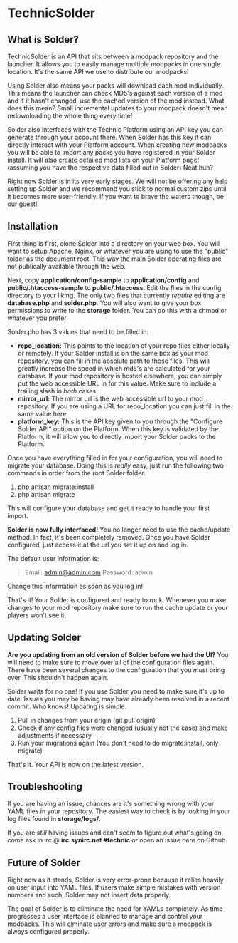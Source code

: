 TechnicSolder
=============

What is Solder?
--------------

TechnicSolder is an API that sits between a modpack repository and the launcher. It allows you to easily manage multiple modpacks in one single location. It's the same API we use to distribute our modpacks!

Using Solder also means your packs will download each mod individually. This means the launcher can check MD5's against each version of a mod and if it hasn't changed, use the cached version of the mod instead. What does this mean? Small incremental updates to your modpack doesn't mean redownloading the whole thing every time!

Solder also interfaces with the Technic Platform using an API key you can generate through your account there. When Solder has this key it can directly interact with your Platform account. When creating new modpacks you will be able to import any packs you have registered in your Solder install. It will also create detailed mod lists on your Platform page! (assuming you have the respective data filled out in Solder) Neat huh?

Right now Solder is in its very early stages. We will not be offering any help setting up Solder and we recommend you stick to normal custom zips until it becomes more user-friendly. If you want to brave the waters though, be our guest!

Installation
-------------

First thing is first, clone Solder into a directory on your web box. You will want to setup Apache, Nginx, or whatever you are using to use the "public" folder as the document root. This way the main Solder operating files are not publically available through the web.

Next, copy **application/config-sample** to **application/config** and **public/.htaccess-sample** to **public/.htaccess**. Edit the files in the config directory to your liking. The only two files that currently *require* editing are **database.php** and **solder.php**. You will also want to give your box permissions to write to the **storage** folder. You can do this with a chmod or whatever you prefer.

Solder.php has 3 values that need to be filled in:

* **repo_location:** This points to the location of your repo files either locally or remotely. If your Solder install is on the same box as your mod repository, you can fill in the absolute path to those files. This will greatly increase the speed in which md5's are calculated for your database. If your mod repository is hosted elsewhere, you can simply put the web accessible URL in for this value. Make sure to include a trailing slash in *both* cases.
* **mirror_url:** The mirror url is the web accessible url to your mod repository. If you are using a URL for repo_location you can just fill in the same value here.
* **platform_key:** This is the API key given to you through the "Configure Solder API" option on the Platform. When this key is validated by the Platform, it will allow you to directly import your Solder packs to the Platform.

Once you have everything filled in for your configuration, you will need to migrate your database. Doing this is *really* easy, just run the following two commands in order from the root Solder folder.

1. php artisan migrate:install
2. php artisan migrate

This will configure your database and get it ready to handle your first import.

**Solder is now fully interfaced!** You no longer need to use the cache/update method. In fact, it's been completely removed. Once you have Solder configured, just access it at the url you set it up on and log in.

The default user information is:

> Email: admin@admin.com
> Password: admin

Change this information as soon as you log in!

That's it! Your Solder is configured and ready to rock. Whenever you make changes to your mod repository make sure to run the cache update or your players won't see it.

Updating Solder
---------------

**Are you updating from an old version of Solder before we had the UI?**
You will need to make sure to move over all of the configuration files again. There have been several changes to the configuration that you *must* bring over. This shouldn't happen again.

Solder waits for no one! If you use Solder you need to make sure it's up to date. Issues you may be having may have already been resolved in a recent commit. Who knows! Updating is simple.

1. Pull in changes from your origin (git pull origin)
2. Check if any config files were changed (usually not the case) and make adjustments if necessary
3. Run your migrations again (You don't need to do migrate:install, only migrate)

That's it. Your API is now on the latest version.

Troubleshooting
---------------
If you are having an issue, chances are it's something wrong with your YAML files in your repository. The easiest way to check is by looking in your log files found in **storage/logs/**.

If you are *still* having issues and can't seem to figure out what's going on, come ask in irc @ **irc.synirc.net #technic** or open an issue here on Github.

Future of Solder
----------------

Right now as it stands, Solder is very error-prone because it relies heavily on user input into YAML files. If users make simple mistakes with version numbers and such, Solder may not insert data properly.

The goal of Solder is to eliminate the need for YAMLs completely. As time progresses a user interface is planned to manage and control your modpacks. This will elminate user errors and make sure a modpack is always configured properly.
